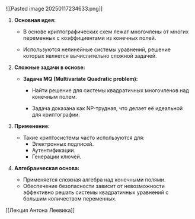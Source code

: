 ![[Pasted image 20250117234633.png]]
1. **Основная идея:**    
    - В основе криптографических схем лежат многочлены от многих переменных с коэффициентами из конечных полей.
    
    - Используются нелинейные системы уравнений, решение которых является вычислительно сложной задачей.
    
2. **Сложные задачи в основе:**    
    - **Задача MQ (Multivariate Quadratic problem):**
        - Найти решение для системы квадратичных многочленов над конечным полем.
        
        - Задача доказана как NP-трудная, что делает её идеальной для криптографии.
        
3. **Применение:**    
    - Такие криптосистемы часто используются для:
        - Электронных подписей.
        - Аутентификации.
        - Генерации ключей.

4. **Алгебраическая основа:**    
    - Применяется сложная алгебра над конечными полями.
    - Обеспечение безопасности зависит от невозможности эффективно решать системы квадратичных уравнений с большим количеством переменных.

[[Лекция Антона Леевика]]